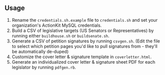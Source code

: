 ## Usage

1. Rename the `credentials.sh.example` file to `credentials.sh` and set your organization's ActionKit MySQL credentials.
2. Build a CSV of legislative targets (US Senators or Representatives) by running either `buildhouse.sh` or `buildsenate.sh`.
3. Generate a CSV of petition signatures by running `csvgen.sh`. (Edit the file to select which petition pages you'd like to pull signatures from - they'll be automatically de-duped)
4. Customize the cover letter & signature template in `coverletter.html`.
5. Generate an individualized cover letter & signature sheet PDF for each legislator by running `pdfgen.rb`.